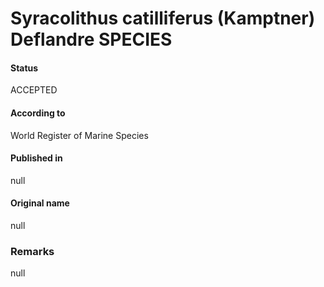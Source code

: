 Syracolithus catilliferus (Kamptner) Deflandre SPECIES
=======

#### Status
ACCEPTED

#### According to
World Register of Marine Species

#### Published in
null

#### Original name
null

### Remarks
null